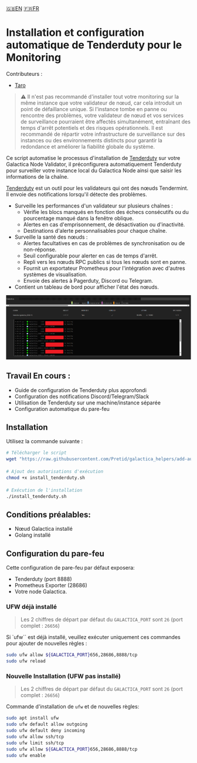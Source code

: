 [:uk:EN](./README.md) [:fr:FR](./README_FR.md)
# Installation et configuration automatique de Tenderduty pour le Monitoring

Contributeurs :
- [Taro](https://github.com/bobataro)

> :warning: Il n'est pas recommandé d'installer tout votre monitoring sur la même instance que votre validateur de nœud, car cela introduit un point de défaillance unique. Si l'instance tombe en panne ou rencontre des problèmes, votre validateur de nœud et vos services de surveillance pourraient être affectés simultanément, entraînant des temps d'arrêt potentiels et des risques opérationnels. Il est recommandé de répartir votre infrastructure de surveillance sur des instances ou des environnements distincts pour garantir la redondance et améliorer la fiabilité globale du système.


Ce script automatise le processus d'installation de [Tenderduty](https://github.com/blockpane/tenderduty) sur votre Galactica Node Validator, il préconfigurera automatiquement Tenderduty pour surveiller votre instance local du Galactica Node ainsi que saisir les informations de la chaîne.

[Tenderduty](https://github.com/blockpane/tenderduty/blob/main/docs/README.md) est un outil pour les validateurs qui ont des nœuds Tendermint. Il envoie des notifications lorsqu'il détecte des problèmes.

- Surveille les performances d'un validateur sur plusieurs chaînes :
     - Vérifie les blocs manqués en fonction des échecs consécutifs ou du pourcentage manqué dans la fenêtre oblique.
     - Alertes en cas d'emprisonnement, de désactivation ou d'inactivité.
     - Destinations d'alerte personnalisables pour chaque chaîne.
- Surveille la santé des nœuds :
     - Alertes facultatives en cas de problèmes de synchronisation ou de non-réponse.
     - Seuil configurable pour alerter en cas de temps d'arrêt.
     - Repli vers les nœuds RPC publics si tous les nœuds sont en panne.
     - Fournit un exportateur Prometheus pour l'intégration avec d'autres systèmes de visualisation.
     - Envoie des alertes à Pagerduty, Discord ou Telegram.
- Contient un tableau de bord pour afficher l'état des nœuds.

![Tenderduty Dashboard](./images/Tenderduty%20Dashboard.png)


## Travail En cours :
- Guide de configuration de Tenderduty plus approfondi
- Configuration des notifications Discord/Telegram/Slack
- Utilisation de Tenderduty sur une machine/instance séparée
- Configuration automatique du pare-feu

## Installation
Utilisez la commande suivante :

```bash
# Télécharger le script
wget "https://raw.githubusercontent.com/Pretid/galactica_helpers/add-auto-tenderduty/auto-install-tenderduty/install_tenderduty.sh"

# Ajout des autorisations d'exécution
chmod +x install_tenderduty.sh

# Exécution de l'installation
./install_tenderduty.sh
```
## Conditions préalables:
- Nœud Galactica installé
- Golang installé

## Configuration du pare-feu
Cette configuration de pare-feu par défaut exposera:
- Tenderduty (port 8888)
- Prometheus Exporter (28686) 
- Votre node Galactica.


### UFW déjà installé

> Les 2 chiffres de départ par défaut du `GALACTICA_PORT` sont `26` (port complet : `26656`)

 Si `ufw`` est déjà installé, veuillez exécuter uniquement ces commandes pour ajouter de nouvelles règles :

```bash
sudo ufw allow ${GALACTICA_PORT}656,28686,8888/tcp
sudo ufw reload
```

### Nouvelle Installation (UFW pas installé)

> Les 2 chiffres de départ par défaut du `GALACTICA_PORT` sont `26` (port complet : `26656`)

Commande d'installation de `ufw` et de nouvelles règles:
```bash
sudo apt install ufw 
sudo ufw default allow outgoing 
sudo ufw default deny incoming 
sudo ufw allow ssh/tcp 
sudo ufw limit ssh/tcp 
sudo ufw allow ${GALACTICA_PORT}656,28686,8888/tcp
sudo ufw enable
```